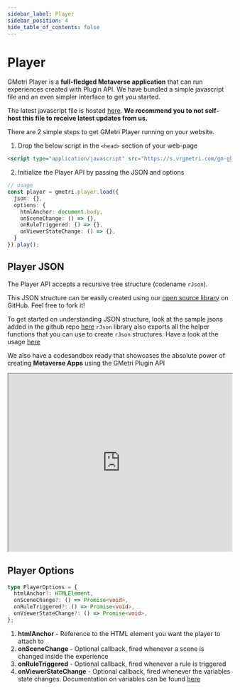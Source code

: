 ```yaml
---
sidebar_label: Player
sidebar_position: 4
hide_table_of_contents: false
---
```


# Player

GMetri Player is a **full-fledged Metaverse application** that can run experiences created with Plugin API.
We have bundled a simple javascript file and an even simpler interface to get you started. 

The latest javascript file is hosted [here](https://s.vrgmetri.com/gm-gb-test/gmetri-player/local/web/player.bundle.js). **We recommend you to not self-host this file to receive latest updates from us.**

There are 2 simple steps to get GMetri Player running on your website. 
1. Drop the below script in the `<head>` section of your web-page
```html
<script type="application/javascript" src="https://s.vrgmetri.com/gm-gb-test/gmetri-player/local/web/player.bundle.js"></script>
```
2. Initialize the Player API by passing the JSON and options
```typescript
// usage
const player = gmetri.player.load({
  json: {},
  options: {
    htmlAnchor: document.body,
    onSceneChange: () => {},
    onRuleTriggered: () => {},
    onViewerStateChange: () => {},
  }
}).play();
```

## Player JSON
The Player API accepts a recursive tree structure (codename `rJson`). 

This JSON structure can be easily created using our [open source library](https://github.com/gmetrixr/rjson) on GitHub. Feel free to fork it!

To get started on understanding JSON structure, look at the sample jsons added in the github repo [here](https://github.com/gmetrixr/rjson/blob/main/test/r/jsons)
`rJson` library also exports all the helper functions that you can use to create `rJson` structures. Have a look at the usage [here](https://github.com/gmetrixr/rjson/blob/main/test/r/1.factory.spec.ts)

We also have a codesandbox ready that showcases the absolute power of creating **Metaverse Apps** using the GMetri Plugin API

<iframe src="https://codesandbox.io/embed/priceless-panna-r27u8?fontsize=14&hidenavigation=1&theme=dark&view=preview" width="100%" height="400px"
title="priceless-panna-r27u8"
allow="accelerometer; ambient-light-sensor; camera; encrypted-media; geolocation; gyroscope; hid; microphone; midi; payment; usb; vr; xr-spatial-tracking"
sandbox="allow-forms allow-modals allow-popups allow-presentation allow-same-origin allow-scripts"></iframe>

## Player Options
```typescript
type PlayerOptions = {
  htmlAnchor?: HTMLElement,
  onSceneChange?: () => Promise<void>,
  onRuleTriggered?: () => Promise<void>,
  onViewerStateChange?: () => Promise<void>,
};
```

1. **htmlAnchor** - Reference to the HTML element you want the player to attach to 
2. **onSceneChange** - Optional callback, fired whenever a scene is changed inside the experience
3. **onRuleTriggered** - Optional callback, fired whenever a rule is triggered
4. **onViewerStateChange** - Optional callback, fired whenever the variables state changes. Documentation on variables can be found [here](/docs/platform/create/variables/intro)